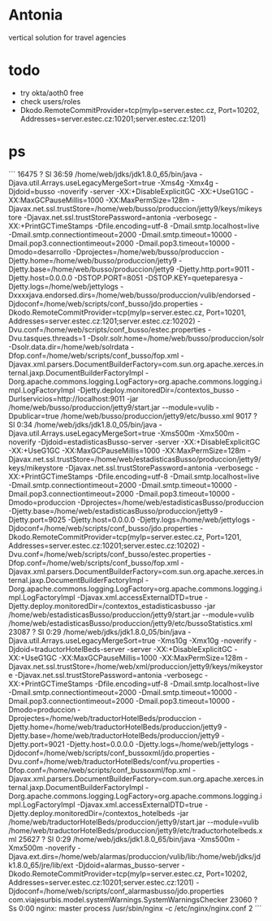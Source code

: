 # Antonia


vertical solution for travel agencies 


# todo

- try okta/aoth0 free
- check users/roles
- Dkodo.RemoteCommitProvider=tcp(myIp=server.estec.cz, Port=10202, Addresses=server.estec.cz:10201;server.estec.cz:1201)

# ps
´´´
16475 ?        Sl    36:59 /home/web/jdks/jdk1.8.0_65/bin/java -Djava.util.Arrays.useLegacyMergeSort=true -Xms4g -Xmx4g -Djdoid=busso -noverify -server -XX:+DisableExplicitGC -XX:+UseG1GC -XX:MaxGCPauseMillis=1000 -XX:MaxPermSize=128m -Djavax.net.ssl.trustStore=/home/web/busso/produccion/jetty9/keys/mikeystore -Djavax.net.ssl.trustStorePassword=antonia -verbosegc -XX:+PrintGCTimeStamps -Dfile.encoding=utf-8 -Dmail.smtp.localhost=live -Dmail.smtp.connectiontimeout=2000 -Dmail.smtp.timeout=10000 -Dmail.pop3.connectiontimeout=2000 -Dmail.pop3.timeout=10000 -Dmodo=desarrollo -Dprojectes=/home/web/busso/produccion -Djetty.home=/home/web/busso/produccion/jetty9 -Djetty.base=/home/web/busso/produccion/jetty9 -Djetty.http.port=9011 -Djetty.host=0.0.0.0 -DSTOP.PORT=8051 -DSTOP.KEY=queteparesya -Djetty.logs=/home/web/jettylogs -Dxxxxjava.endorsed.dirs=/home/web/busso/produccion/vulib/endorsed -Djdoconf=/home/web/scripts/conf_busso/jdo.properties -Dkodo.RemoteCommitProvider=tcp(myIp=server.estec.cz, Port=10201, Addresses=server.estec.cz:1201;server.estec.cz:10202) -Dvu.conf=/home/web/scripts/conf_busso/estec.properties -Dvu.tasques.threads=1 -Dsolr.solr.home=/home/web/busso/produccion/solr -Dsolr.data.dir=/home/web/solrdata -Dfop.conf=/home/web/scripts/conf_busso/fop.xml -Djavax.xml.parsers.DocumentBuilderFactory=com.sun.org.apache.xerces.internal.jaxp.DocumentBuilderFactoryImpl -Dorg.apache.commons.logging.LogFactory=org.apache.commons.logging.impl.LogFactoryImpl -Djetty.deploy.monitoredDir=/contextos_busso -Durlservicios=http://localhost:9011 -jar /home/web/busso/produccion/jetty9/start.jar --module=vulib -Dpublicar=true /home/web/busso/produccion/jetty9/etc/busso.xml
9017 ?        Sl     0:34 /home/web/jdks/jdk1.8.0_05/bin/java -Djava.util.Arrays.useLegacyMergeSort=true -Xms500m -Xmx500m -noverify -Djdoid=estadisticasBusso-server -server -XX:+DisableExplicitGC -XX:+UseG1GC -XX:MaxGCPauseMillis=1000 -XX:MaxPermSize=128m -Djavax.net.ssl.trustStore=/home/web/estadisticasBusso/produccion/jetty9/keys/mikeystore -Djavax.net.ssl.trustStorePassword=antonia -verbosegc -XX:+PrintGCTimeStamps -Dfile.encoding=utf-8 -Dmail.smtp.localhost=live -Dmail.smtp.connectiontimeout=2000 -Dmail.smtp.timeout=10000 -Dmail.pop3.connectiontimeout=2000 -Dmail.pop3.timeout=10000 -Dmodo=produccion -Dprojectes=/home/web/estadisticasBusso/produccion -Djetty.base=/home/web/estadisticasBusso/produccion/jetty9 -Djetty.port=9025 -Djetty.host=0.0.0.0 -Djetty.logs=/home/web/jettylogs -Djdoconf=/home/web/scripts/conf_busso/jdo.properties -Dkodo.RemoteCommitProvider=tcp(myIp=server.estec.cz, Port=1201, Addresses=server.estec.cz:10201;server.estec.cz:10202) -Dvu.conf=/home/web/scripts/conf_busso/estec.properties -Dfop.conf=/home/web/scripts/conf_busso/fop.xml -Djavax.xml.parsers.DocumentBuilderFactory=com.sun.org.apache.xerces.internal.jaxp.DocumentBuilderFactoryImpl -Dorg.apache.commons.logging.LogFactory=org.apache.commons.logging.impl.LogFactoryImpl -Djavax.xml.accessExternalDTD=true -Djetty.deploy.monitoredDir=/contextos_estadisticasbusso -jar /home/web/estadisticasBusso/produccion/jetty9/start.jar --module=vulib /home/web/estadisticasBusso/produccion/jetty9/etc/bussoStatistics.xml
23087 ?        Sl     0:29 /home/web/jdks/jdk1.8.0_05/bin/java -Djava.util.Arrays.useLegacyMergeSort=true -Xms10g -Xmx10g -noverify -Djdoid=traductorHotelBeds-server -server -XX:+DisableExplicitGC -XX:+UseG1GC -XX:MaxGCPauseMillis=1000 -XX:MaxPermSize=128m -Djavax.net.ssl.trustStore=/home/web/xml/produccion/jetty9/keys/mikeystore -Djavax.net.ssl.trustStorePassword=antonia -verbosegc -XX:+PrintGCTimeStamps -Dfile.encoding=utf-8 -Dmail.smtp.localhost=live -Dmail.smtp.connectiontimeout=2000 -Dmail.smtp.timeout=10000 -Dmail.pop3.connectiontimeout=2000 -Dmail.pop3.timeout=10000 -Dmodo=produccion -Dprojectes=/home/web/traductorHotelBeds/produccion -Djetty.home=/home/web/traductorHotelBeds/produccion/jetty9 -Djetty.base=/home/web/traductorHotelBeds/produccion/jetty9 -Djetty.port=9021 -Djetty.host=0.0.0.0 -Djetty.logs=/home/web/jettylogs -Djdoconf=/home/web/scripts/conf_bussoxml/jdo.properties -Dvu.conf=/home/web/traductorHotelBeds/conf/vu.properties -Dfop.conf=/home/web/scripts/conf_bussoxml/fop.xml -Djavax.xml.parsers.DocumentBuilderFactory=com.sun.org.apache.xerces.internal.jaxp.DocumentBuilderFactoryImpl -Dorg.apache.commons.logging.LogFactory=org.apache.commons.logging.impl.LogFactoryImpl -Djavax.xml.accessExternalDTD=true -Djetty.deploy.monitoredDir=/contextos_hotelbeds -jar /home/web/traductorHotelBeds/produccion/jetty9/start.jar --module=vulib /home/web/traductorHotelBeds/produccion/jetty9/etc/traductorhotelbeds.xml
25627 ?        Sl     0:29 /home/web/jdks/jdk1.8.0_65/bin/java -Xms500m -Xmx500m -noverify -Djava.ext.dirs=/home/web/alarmas/produccion/vulib/lib:/home/web/jdks/jdk1.8.0_65/jre/lib/ext -Djdoid=alarmas_busso-server -Dkodo.RemoteCommitProvider=tcp(myIp=server.estec.cz, Port=10202, Addresses=server.estec.cz:10201;server.estec.cz:1201) -Djdoconf=/home/web/scripts/conf_alarmasbusso/jdo.properties com.viajesurbis.model.systemWarnings.SystemWarningsChecker
23060 ?        Ss     0:00 nginx: master process /usr/sbin/nginx -c /etc/nginx/nginx.conf
2
´´´

